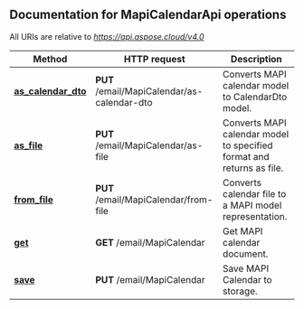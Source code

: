 ## Documentation for MapiCalendarApi operations

All URIs are relative to *https://api.aspose.cloud/v4.0*

Method | HTTP request | Description
------------- | ------------- | -------------
[**as_calendar_dto**](MapiCalendarApi.md#as_calendar_dto)| **PUT** /email/MapiCalendar/as-calendar-dto| Converts MAPI calendar model to CalendarDto model.             
[**as_file**](MapiCalendarApi.md#as_file)| **PUT** /email/MapiCalendar/as-file| Converts MAPI calendar model to specified format and returns as file.             
[**from_file**](MapiCalendarApi.md#from_file)| **PUT** /email/MapiCalendar/from-file| Converts calendar file to a MAPI model representation.             
[**get**](MapiCalendarApi.md#get)| **GET** /email/MapiCalendar| Get MAPI calendar document.             
[**save**](MapiCalendarApi.md#save)| **PUT** /email/MapiCalendar| Save MAPI Calendar to storage.             
